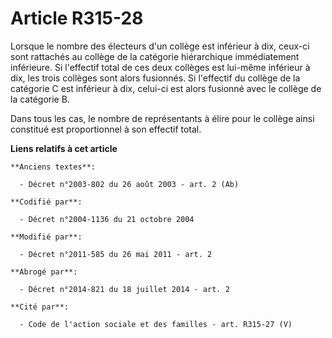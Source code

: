 # Article R315-28

Lorsque le nombre des électeurs d'un collège est inférieur à dix, ceux-ci sont rattachés au collège de la catégorie
hiérarchique immédiatement inférieure. Si l'effectif total de ces deux collèges est lui-même inférieur à dix, les trois
collèges sont alors fusionnés. Si l'effectif du collège de la catégorie C est inférieur à dix, celui-ci est alors fusionné
avec le collège de la catégorie B.

Dans tous les cas, le nombre de représentants à élire pour le collège ainsi constitué est proportionnel à son effectif total.

**Liens relatifs à cet article**

	**Anciens textes**:

	  - Décret n°2003-802 du 26 août 2003 - art. 2 (Ab)

	**Codifié par**:

	  - Décret n°2004-1136 du 21 octobre 2004

	**Modifié par**:

	  - Décret n°2011-585 du 26 mai 2011 - art. 2

	**Abrogé par**:

	  - Décret n°2014-821 du 18 juillet 2014 - art. 2

	**Cité par**:

	  - Code de l'action sociale et des familles - art. R315-27 (V)
